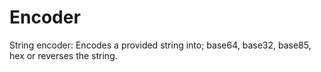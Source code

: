 # Encoder
String encoder: Encodes a provided string into; base64, base32, base85, hex or reverses the string. 
